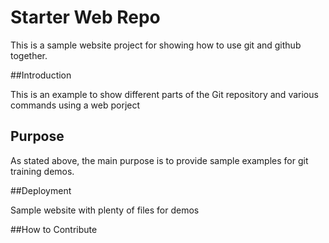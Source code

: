 # Starter Web Repo

This is a sample website project for showing how to use git and github together.

##Introduction

This is an example to show different parts of the Git repository and various commands using a web porject

## Purpose

As stated above, the main purpose is to provide sample examples for git training demos.

##Deployment

Sample website with plenty of files for demos

##How to Contribute